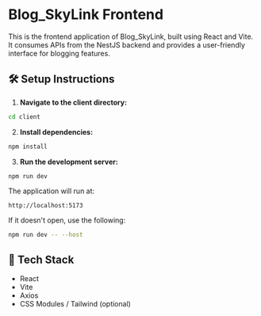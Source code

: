 # Blog_SkyLink Frontend

This is the frontend application of Blog_SkyLink, built using React and Vite. It consumes APIs from the NestJS backend and provides a user-friendly interface for blogging features.

## 🛠️ Setup Instructions

1. **Navigate to the client directory:**

```bash
cd client
```

2. **Install dependencies:**

```bash
npm install
```

3. **Run the development server:**

```bash
npm run dev
```

The application will run at:

```
http://localhost:5173
```

If it doesn't open, use the following:

```bash
npm run dev -- --host
```

## 🧰 Tech Stack

- React
- Vite
- Axios
- CSS Modules / Tailwind (optional)
